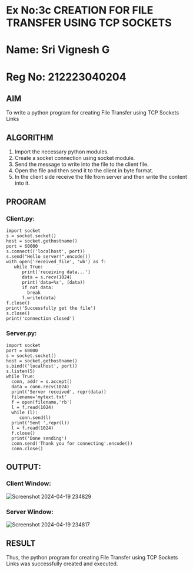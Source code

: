 # Ex No:3c CREATION FOR FILE TRANSFER USING TCP SOCKETS
# Name: Sri Vignesh G
# Reg No: 212223040204

## AIM
To write a python program for creating File Transfer using TCP Sockets Links
## ALGORITHM
1. Import the necessary python modules.
2. Create a socket connection using socket module.
3. Send the message to write into the file to the client file.
4. Open the file and then send it to the client in byte format.
5. In the client side receive the file from server and then write the content into it.
## PROGRAM
### Client.py:
```
import socket
s = socket.socket()
host = socket.gethostname()
port = 60000
s.connect(('localhost', port))
s.send("Hello server!".encode())
with open('received_file', 'wb') as f:
   while True:
      print('receiving data...')
      data = s.recv(1024)
      print('data=%s', (data))
      if not data:
        break
      f.write(data)
f.close()
print('Successfully get the file')
s.close()
print('connection closed')
```
### Server.py:
```
import socket 
port = 60000 
s = socket.socket() 
host = socket.gethostname() 
s.bind(('localhost', port)) 
s.listen(5) 
while True:
  conn, addr = s.accept() 
  data = conn.recv(1024)
  print('Server received', repr(data))
  filename='mytext.txt'
  f = open(filename,'rb')
  l = f.read(1024)
  while (l):
     conn.send(l)
  print('Sent ',repr(l))
  l = f.read(1024)
  f.close()
  print('Done sending')
  conn.send('Thank you for connecting'.encode())
  conn.close()
```
## OUTPUT:
### Client Window:
![Screenshot 2024-04-19 234829](https://github.com/SriVignesh-G/3c.FILE_TRANSFER_USING_TCP_SOCKETS/assets/147576510/ad3f6a1a-3898-4d03-bf77-55f9a4e85924)

### Server Window:
![Screenshot 2024-04-19 234817](https://github.com/SriVignesh-G/3c.FILE_TRANSFER_USING_TCP_SOCKETS/assets/147576510/0aa34683-f69b-472b-b761-8015115e4453)

## RESULT
Thus, the python program for creating File Transfer using TCP Sockets Links was 
successfully created and executed.
